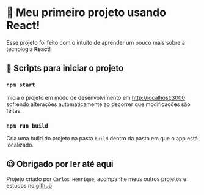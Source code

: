 # 💖 Meu primeiro projeto usando React!

Esse projeto foi feito com o intuito de aprender um pouco mais sobre a tecnologia **React**!

## 🔧 Scripts para iniciar o projeto

### `npm start`

Inicia o projeto em modo de desenvolvimento em [http://localhost:3000](http://localhost:3000) sofrendo alterações automaticamente ao decorrer que modificações são feitas.

### `npm run build`

Cria uma build do projeto na pasta `build` dentro da pasta em que o app está localizado.

## 😉 Obrigado por ler até aqui

Projeto criado por `Carlos Henrique`, acompanhe meus outros projetos e estudos no [github]("https://github.com/Carlos-1436")